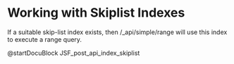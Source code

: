 Working with Skiplist Indexes
=============================

If a suitable skip-list index exists, then /_api/simple/range will use this index to execute a range query.

<!-- js/actions/api-index.js -->
@startDocuBlock JSF_post_api_index_skiplist